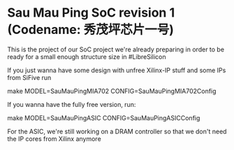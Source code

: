 # Sau Mau Ping SoC revision 1 (Codename: 秀茂坪芯片一号)
This is the project of our SoC project we're already preparing in order to be ready
for a small enough structure size in #LibreSilicon

If you just wanna have some design with unfree Xilinx-IP stuff and some IPs from SiFive run

make MODEL=SauMauPingMIA702 CONFIG=SauMauPingMIA702Config

If you wanna have the fully free version, run:

make MODEL=SauMauPingASIC CONFIG=SauMauPingASICConfig

For the ASIC, we're still working on a DRAM controller so that we don't need the IP cores from Xilinx anymore


